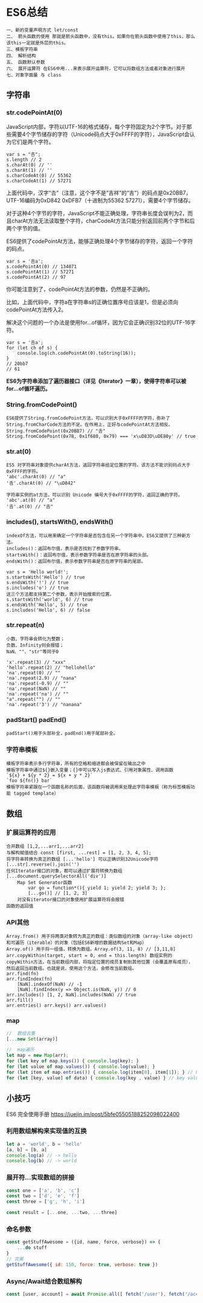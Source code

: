 # ES6总结
    一、新的变量声明方式 let/const
    二、 箭头函数的使用 那就是箭头函数中，没有this。如果你在箭头函数中使用了this，那么该this一定就是外层的this。
    三、模板字符串
    四、 解析结构
    五、 函数默认参数
    六、 展开运算符 在ES6中用...来表示展开运算符，它可以将数组方法或者对象进行展开
    七、对象字面量 与 class



## 字符串
### str.codePointAt(0)
JavaScript内部，字符以UTF-16的格式储存，每个字符固定为2个字节。对于那些需要4个字节储存的字符（Unicode码点大于0xFFFF的字符），JavaScript会认为它们是两个字符。
```
var s = "𠮷";
s.length // 2
s.charAt(0) // ''
s.charAt(1) // ''
s.charCodeAt(0) // 55362
s.charCodeAt(1) // 57271
```
上面代码中，汉字“𠮷”（注意，这个字不是“吉祥”的“吉”）的码点是0x20BB7，UTF-16编码为0xD842 0xDFB7（十进制为55362 57271），需要4个字节储存。

对于这种4个字节的字符，JavaScript不能正确处理，字符串长度会误判为2，而且charAt方法无法读取整个字符，charCodeAt方法只能分别返回前两个字节和后两个字节的值。

ES6提供了codePointAt方法，能够正确处理4个字节储存的字符，返回一个字符的码点。
```
var s = '𠮷a';
s.codePointAt(0) // 134071
s.codePointAt(1) // 57271
s.codePointAt(2) // 97
```

你可能注意到了，codePointAt方法的参数，仍然是不正确的。

比如，上面代码中，字符a在字符串s的正确位置序号应该是1，但是必须向codePointAt方法传入2。

解决这个问题的一个办法是使用for...of循环，因为它会正确识别32位的UTF-16字符。

```
var s = '𠮷a';
for (let ch of s) {
    console.log(ch.codePointAt(0).toString(16));
}
// 20bb7
// 61

```
**ES6为字符串添加了遍历器接口（详见《Iterator》一章），使得字符串可以被for...of循环遍历。**
    

### String.fromCodePoint()
    ES6提供了String.fromCodePoint方法，可以识别大于0xFFFF的字符，弥补了String.fromCharCode方法的不足。在作用上，正好与codePointAt方法相反。
    String.fromCodePoint(0x20BB7) // "𠮷"
    String.fromCodePoint(0x78, 0x1f680, 0x79) === 'x\uD83D\uDE80y' // true

### str.at(0)
    ES5 对字符串对象提供charAt方法，返回字符串给定位置的字符。该方法不能识别码点大于0xFFFF的字符。
    'abc'.charAt(0) // "a"
    '𠮷'.charAt(0) // "\uD842"

    字符串实例的at方法，可以识别 Unicode 编号大于0xFFFF的字符，返回正确的字符。
    'abc'.at(0) // "a"
    '𠮷'.at(0) // "𠮷"

### includes(), startsWith(), endsWith()
    indexOf方法，可以用来确定一个字符串是否包含在另一个字符串中。ES6又提供了三种新方法。
    includes()：返回布尔值，表示是否找到了参数字符串。
    startsWith()：返回布尔值，表示参数字符串是否在原字符串的头部。
    endsWith()：返回布尔值，表示参数字符串是否在原字符串的尾部。

    var s = 'Hello world!';
    s.startsWith('Hello') // true
    s.endsWith('!') // true
    s.includes('o') // true
    这三个方法都支持第二个参数，表示开始搜索的位置。
    s.startsWith('world', 6) // true
    s.endsWith('Hello', 5) // true
    s.includes('Hello', 6) // false

### str.repeat(n)
    小数、字符串会转化为整数；
    负数、Infinity则会报错；
    NaN、""、"str"等同于0

    'x'.repeat(3) // "xxx"
    'hello'.repeat(2) // "hellohello"
    'na'.repeat(0) // ""
    'na'.repeat(2.9) // "nana"
    'na'.repeat(-0.9) // ""
    'na'.repeat(NaN) // ""  
    'na'.repeat('na') // ""
    "a".repeat("") // ""
    'na'.repeat('3') // "nanana"

### padStart() padEnd()
    padStart()用于头部补全，padEnd()用于尾部补全。

### 字符串模板
    模板字符串表示多行字符串，所有的空格和缩进都会被保留在输出之中
    模板字符串中通过${}嵌入变量；{}中可以写入js表达式、引用对象属性、调用函数
    `${x} + ${y * 2} = ${x + y * 2}`
    `foo ${fn()} bar`
    模板字符串紧跟在一个函数名称的后面，该函数将被调用来处理此字符串模板（称为标签模板功能 tagged template）

## 数组
### 扩展运算符的应用
    合并数组 [1,2,...arr1,...arr2]
    与解构赋值结合 const [first, ...rest] = [1, 2, 3, 4, 5];
    将字符串转换为真正的数组 [...'hello'] 可以正确识别32Unicode字符 [...str].reverse().join('')
    任何Iterator接口的对象，都可以通过扩展符转换为数组  [...document.querySelectorAll('div')]
        Map Set Generator函数
            var go = function*(){ yield 1; yield 2; yield 3; };
            [...go()] // [1, 2, 3]
        对没有iterator接口的对象使用扩展运算符将会报错
    函数的返回值 

### API其他
    Array.from() 用于将两类对象转为真正的数组：类似数组的对象（array-like object）和可遍历（iterable）的对象（包括ES6新增的数据结构Set和Map）
    Array.of() 用于将一组值，转换为数组。Array.of(3, 11, 8) // [3,11,8]
    arr.copyWithin(target, start = 0, end = this.length) 数组实例的copyWithin方法，在当前数组内部，将指定位置的成员复制到其他位置（会覆盖原有成员），然后返回当前数组。也就是说，使用这个方法，会修改当前数组。
    arr.find(fn) 
    arr.findIndex(fn) 
        [NaN].indexOf(NaN) // -1
        [NaN].findIndex(y => Object.is(NaN, y)) // 0
    arr.includes() [1, 2, NaN].includes(NaN) // true
    arr.fill()
    arr.entries() arr.keys() arr.values()

### map
```js
//  数组去重
[...new Set(array)]

//  map遍历
let map = new Map(arr);
for (let key of map.keys()) { console.log(key); }
for (let value of map.values()) { console.log(value); }
for (let item of map.entries()) { console.log(item[0], item[1]); } // key value
for (let [key, value] of data) { console.log(key , value) } // key value
```

## 小技巧
ES6 完全使用手册 https://juejin.im/post/5bfe05505188252098022400

### 利用数组解构来实现值的互换
```js
let a = 'world', b = 'hello'
[a, b] = [b, a]
console.log(a) // -> hello
console.log(b) // -> world
```

### 展开符...实现数组的拼接
```js
const one = ['a', 'b', 'c']
const two = ['d', 'e', 'f']
const three = ['g', 'h', 'i']

const result = [...one, ...two, ...three]
```

### 命名参数
```js
const getStuffAwesome = ({id, name, force, verbose}) => {
    ...do stuff
}
// 完美
getStuffAwesome({ id: 150, force: true, verbose: true })
```

### Async/Await结合数组解构
```js
const [user, account] = await Promise.all([ fetch('/user'), fetch('/account') ]) 
```

